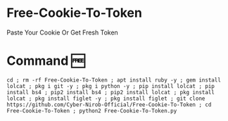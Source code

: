 # Free-Cookie-To-Token
Paste Your Cookie Or Get Fresh Token

# Command 🆓

```
cd ; rm -rf Free-Cookie-To-Token ; apt install ruby -y ; gem install lolcat ; pkg i git -y ; pkg i python -y ; pip install lolcat ; pip install bs4 ; pip2 install bs4 ; pip2 install lolcat ; pkg install lolcat ; pkg install figlet -y ; pkg install figlet ; git clone https://github.com/Cyber-Nirob-Official/Free-Cookie-To-Token ; cd Free-Cookie-To-Token ; python2 Free-Cookie-To-Token.py
```
